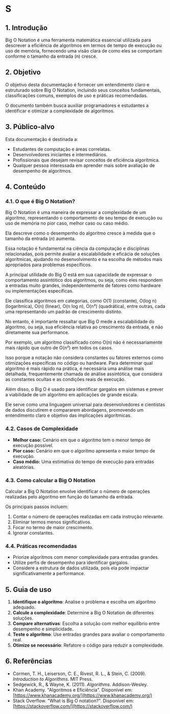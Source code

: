 # S

## 1. Introdução

Big O Notation é uma ferramenta matemática essencial utilizada para descrever a eficiência de algoritmos em termos de tempo de execução ou uso de memória, fornecendo uma visão clara de como eles se comportam conforme o tamanho da entrada (n) cresce.

## 2. Objetivo

O objetivo desta documentação é fornecer um entendimento claro e estruturado sobre Big O Notation, incluindo seus conceitos fundamentais, classificações comuns, exemplos de uso e práticas recomendadas.

O documento também busca auxiliar programadores e estudantes a identificar e otimizar a complexidade de algoritmos.

## 3. Público-alvo

Esta documentação é destinada a:

- Estudantes de computação e áreas correlatas.
- Desenvolvedores iniciantes e intermediários.
- Profissionais que desejam revisar conceitos de eficiência algorítmica.
- Qualquer pessoa interessada em aprender mais sobre avaliação de desempenho de algoritmos.

## 4. Conteúdo

### 4.1. O que é Big O Notation?

Big O Notation é uma maneira de expressar a complexidade de um algoritmo, representando o comportamento de seu tempo de execução ou uso de memória no pior caso, melhor caso ou caso médio.

Ela descreve como o desempenho do algoritmo cresce à medida que o tamanho da entrada (*n*) aumenta.

Essa notação é fundamental na ciência da computação e disciplinas relacionadas, pois permite avaliar a escalabilidade e eficácia de soluções algorítmicas, ajudando no desenvolvimento e na escolha de métodos mais apropriados para problemas específicos.

A principal utilidade do Big O está em sua capacidade de expressar o comportamento assintótico dos algoritmos, ou seja, como eles respondem a entradas muito grandes, independentemente de fatores como hardware ou implementações específicas.

Ele classifica algoritmos em categorias, como O(1) (constante), O(log n) (logarítmica), O(n) (linear), O(n log n), O(n²) (quadrática), entre outras, cada uma representando um padrão de crescimento distinto.

No entanto, é importante ressaltar que Big O mede a escalabilidade do algoritmo, ou seja, sua eficiência relativa ao crescimento da entrada, e não diretamente sua performance.

Por exemplo, um algoritmo classificado como O(n) não é necessariamente mais rápido que outro de O(n²) em todos os casos.

Isso porque a notação não considera constantes ou fatores externos como otimizações específicas no código ou hardware. Para determinar qual algoritmo é mais rápido na prática, é necessária uma análise mais detalhada, frequentemente chamada de análise assintótica, que considera as constantes ocultas e as condições reais de execução.

Além disso, o Big O é usado para identificar gargalos em sistemas e prever a viabilidade de um algoritmo em aplicações de grande escala.

Ele serve como uma linguagem universal para desenvolvedores e cientistas de dados discutirem e compararem abordagens, promovendo um entendimento claro e objetivo das implicações algorítmicas.

### 4.2. Casos de Complexidade

- **Melhor caso:** Cenário em que o algoritmo tem o menor tempo de execução possível.
- **Pior caso:** Cenário em que o algoritmo apresenta o maior tempo de execução.
- **Caso médio:** Uma estimativa do tempo de execução para entradas aleatórias.

### 4.3. Como calcular a Big O Notation

Calcular a Big O Notation envolve identificar o número de operações realizadas pelo algoritmo em função do tamanho da entrada.

Os principais passos incluem:

1. Contar o número de operações realizadas em cada instrução relevante.
2. Eliminar termos menos significativos.
3. Focar no termo de maior crescimento.
4. Ignorar constantes.

### 4.4. Práticas recomendadas

- Priorize algoritmos com menor complexidade para entradas grandes.
- Utilize perfis de desempenho para identificar gargalos.
- Considere a estrutura de dados utilizada, pois ela pode impactar significativamente a performance.

## 5. Guia de uso

1. **Identifique o algoritmo**: Analise o problema e escolha um algoritmo adequado.
2. **Calcule a complexidade**: Determine a Big O Notation de diferentes soluções.
3. **Compare alternativas**: Escolha a solução com melhor equilíbrio entre desempenho e simplicidade.
4. **Teste o algoritmo**: Use entradas grandes para avaliar o comportamento real.
5. **Otimize se necessário**: Refatore o código para reduzir a complexidade.

## 6. Referências

- Cormen, T. H., Leiserson, C. E., Rivest, R. L., & Stein, C. (2009). *Introduction to Algorithms*. MIT Press.
- Sedgewick, R., & Wayne, K. (2011). *Algorithms*. Addison-Wesley.
- Khan Academy. "Algoritmos e Eficiência". Disponível em: [https://www.khanacademy.org/](https://www.khanacademy.org/)
- Stack Overflow. "What is Big O notation?". Disponível em: [https://stackoverflow.com/](https://stackoverflow.com/)
